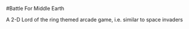 #Battle For Middle Earth 

A 2-D Lord of the ring themed arcade game, i.e. similar to space invaders
